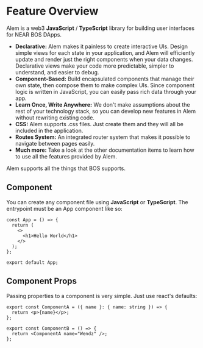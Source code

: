 # Feature Overview

Alem is a web3 **JavaScript** / **TypeScript** library for building user interfaces for NEAR BOS DApps.

- **Declarative:** Alem makes it painless to create interactive UIs. Design simple views for each state in your application, and Alem will efficiently update and render just the right components when your data changes. Declarative views make your code more predictable, simpler to understand, and easier to debug.
- **Component-Based:** Build encapsulated components that manage their own state, then compose them to make complex UIs. Since component logic is written in JavaScript, you can easily pass rich data through your app.
- **Learn Once, Write Anywhere:** We don't make assumptions about the rest of your technology stack, so you can develop new features in Alem without rewriting existing code.
- **CSS:** Alem supports .css files. Just create them and they will all be included in the application.
- **Routes System:** An integrated router system that makes it possible to navigate between pages easily.
- **Much more:** Take a look at the other documentation items to learn how to use all the features provided by Alem.

Alem supports all the things that BOS supports.

## Component

You can create any component file using **JavaScript** or **TypeScript**. The entrypoint must be an App component like so:

```tsx
const App = () => {
  return (
    <>
      <h1>Hello World</h1>
    </>
  );
};

export default App;
```

## Component Props

Passing properties to a component is very simple. Just use react's defaults:

```tsx
export const ComponentA = ({ name }: { name: string }) => {
  return <p>{name}</p>;
};

export const ComponentB = () => {
  return <ComponentA name="Wendz" />;
};
```
